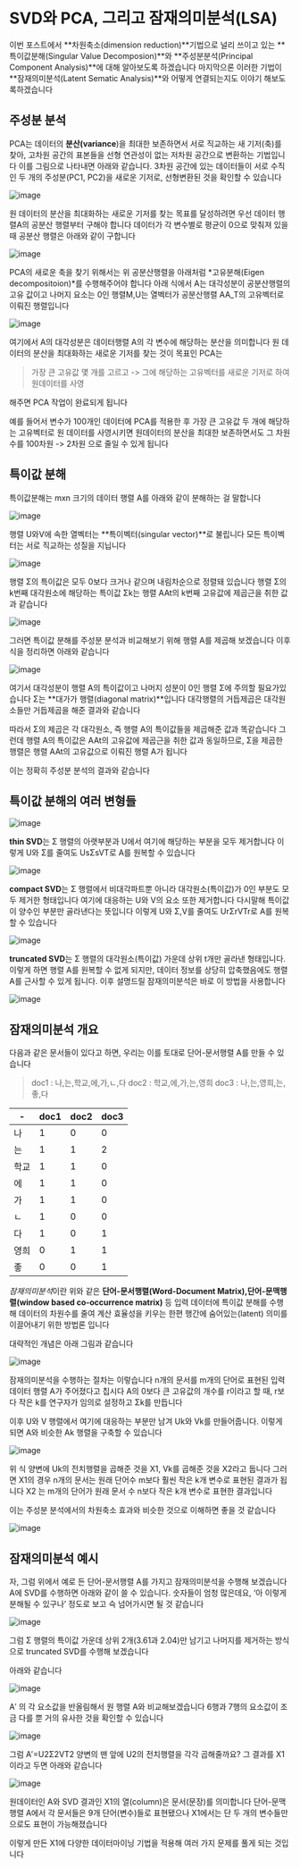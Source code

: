 # SVD와 PCA, 그리고 잠재의미분석(LSA)

이번 포스트에서 **차원축소(dimension reduction)**기법으로 널리 쓰이고 있는 **특이값분해(Singular Value Decomposion)**와 **주성분분석(Principal Component Analysis)**에 대해 알아보도록 하겠습니다 마지막으론 이러한 기법이 **잠재의미분석(Latent Sematic Analysis)**와 어떻게 연결되는지도 이야기 해보도록하겠습니다 

## 주성분 분석

PCA는 데이터의 **분산(variance**)을 최대한 보존하면서 서로 직교하는 새 기저(축)를 찾아, 고차원 공간의 표본들을 선형 연관성이 없는 저차원 공간으로 변환하는 기법입니다
이를 그림으로 나타내면 아래와 같습니다. 3차원 공간에 있는 데이터들이 서로 수직인 두 개의 주성분(PC1, PC2)을 새로운 기저로, 선형변환된 것을 확인할 수 있습니다

![image](https://user-images.githubusercontent.com/80239748/159473710-37620ae8-f180-4144-901c-2423cd9ed424.png)

원 데이터의 분산을 최대화하는 새로운 기저를 찾는 목표를 달성하려면 우선 데이터 행렬A의 공분산 행렬부터 구해야 합니다 데이터가 각 변수별로 평균이 0으로 맞춰져 있을 때 공분산 행렬은 아래와 같이 구합니다 

![image](https://user-images.githubusercontent.com/80239748/159474046-b861e2ae-7478-440d-9e2e-3de7475dc852.png)

PCA의 새로운 축을 찾기 위해서는 위 공분산행렬을 아래처럼 *고유분해(Eigen decompositoion)*를 수행해주어야 합니다 아래 식에서 A는 대각성분이 공분산행렬의 고유 값이고 나머지 요소는 0인 행렬M,U는 열벡터가 공분산행렬 AA_T의 고유벡터로 이뤄진 행렬입니다 

![image](https://user-images.githubusercontent.com/80239748/159474586-de190fbd-50cc-4de1-9e34-4acfa442a37e.png)

여기에서 A의 대각성분은 데이터행렬 A의 각 변수에 해당하는 분산을 의미합니다 원 데이터의 분산을 최대화하는 새로운 기저를 찾는 것이 목표인 PCA는 

> 가장 큰 고유값 몇 개를 고르고 -> 그에 해당하는 고유벡터를 새로운 기저로 하여 원데이터를 사영

해주면 PCA 작업이 완료되게 됩니다 

예를 들어서 변수가 100개인 데이터에 PCA를 적용한 후 가장 큰 고유값 두 개에 해당하는 고유벡터로 원 데이터를 사영시키면 원데이터의 분산을 최대한 보존하면서도 그 차원수를 100차원 -> 2차원 으로 줄일 수 있게 됩니다 

## 특이값 분해

특이값분해는 mxn 크기의 데이터 행렬 A를 아래와 같이 분해하는 걸 말합니다 

![image](https://user-images.githubusercontent.com/80239748/159661231-433f2dd1-8f9a-48c9-bf0a-87f75a6dc609.png)

행렬 U와V에 속한 열벡터는 **특이벡터(singular vector)**로 불립니다 모든 특이벡터는 서로 직교하는 성질을 지닙니다 

![image](https://user-images.githubusercontent.com/80239748/159661513-0fc4bf12-b9eb-4f89-b0ae-e079dec939e3.png)

행렬 Σ의 특이값은 모두 0보다 크거나 같으며 내림차순으로 정렬돼 있습니다 행렬 Σ의 k번째 대각원소에 해당하는 특이값 Σk는 행렬 AAt의 k번째 고유값에 제곱근을 취한 값과 같습니다 

![image](https://user-images.githubusercontent.com/80239748/159664217-1c66b028-e6d4-403f-aaa5-21e0fee307e9.png)

그러면 특이값 분해를 주성분 분석과 비교해보기 위해 행렬 A를 제곱해 보겠습니다 이후 식을 정리하면 아래와 같습니다 

![image](https://user-images.githubusercontent.com/80239748/159664386-6399e428-9cf1-4927-8ed4-ef9e48ffaa23.png)

여기서 대각성분이 행렬 A의 특이값이고 나머지 성분이 0인 행렬 Σ에 주의할 필요가있습니다 
Σ는 **대가가 행렬(diagonal matrix)**입니다 대각행렬의 거듭제곱은 대각원소들만 거듭제곱을 해준 결과와 같습니다 

따라서  Σ의 제곱은 각 대각원소, 즉 행렬 A의 특이값들을 제곱해준 값과 똑같습니다 그런데 행렬 A의 특이값은 AAt의 고유값에 제곱근을 취한 값과 동일하므로, Σ을 제곱한 행렬은 행렬 AAt의 고유값으로 이뤄진 행렬 A가 됩니다 

이는 정확히 주성분 분석의 결과와 같습니다 

## 특이값 분해의 여러 변형들 

![image](https://user-images.githubusercontent.com/80239748/159909729-2bb3b06d-dd0f-4901-ba1f-4a611b21fdb4.png)

**thin SVD**는 Σ 행렬의 아랫부분과 U에서 여기에 해당하는 부분을 모두 제거합니다 
이렇게 U와 Σ를 줄여도  UsΣsVT로 A를 원복할 수 있습니다 

![image](https://user-images.githubusercontent.com/80239748/160134742-0a11b9ee-56f8-4d27-aad1-e96d4b323317.png)

**compact SVD**는 Σ 행렬에서 비대각파트뿐 아니라 대각원소(특이값)가 0인 부분도 모두 제거한 형태입니다 여기에 대응하는 U와 V의 요소 또한 제거합니다 다시말해 특이값이 양수인 부분만 골라낸다는 뜻입니다 이렇게 U와 Σ,V를 줄여도 UrΣrVTr로 A를 원복할 수 있습니다


![image](https://user-images.githubusercontent.com/80239748/160135102-433ea8b2-9912-45df-a664-928d91ffa961.png)

**truncated SVD**는 Σ 행렬의 대각원소(특이값) 가운데 상위 t개만 골라낸 형태입니다. 이렇게 하면 행렬 A를 원복할 수 없게 되지만, 데이터 정보를 상당히 압축했음에도 행렬 A를 근사할 수 있게 됩니다. 이후 설명드릴 잠재의미분석은 바로 이 방법을 사용합니다

![image](https://user-images.githubusercontent.com/80239748/160135173-e79dc692-bdcd-4f7e-b006-984a142d0050.png)

## 잠재의미분석 개요

다음과 같은 문서들이 있다고 하면, 우리는 이를 토대로 단어-문서행렬 A를 만들 수 있습니다

> doc1 : 나,는,학교,에,가,ㄴ,다
> doc2 : 학교,에,가,는,영희
> doc3 : 나,는,영희,는,좋,다

|-|doc1|doc2|doc3|
|-----|-------|------|------|
|나|1|0|0|
|는|1|1|2|
|학교|1|1|0|
|에|1|1|0|
|가|1|1|0|
|ㄴ|1|0|0|
|다|1|0|1|
|영희|0|1|1|
|좋|0|0|1|

*잠재의미분석*이란 위와 같은 **단어-문서행렬(Word-Document Matrix),단어-문맥행렬(window based co-occurrence matrix)** 등 입력 데이터에 특이값 분해를 수행해 데이터의 차원수를 줄여 계산 효율성을 키우는 한편 행간에 숨어있는(latent) 의미를 이끌어내기 위한 방법론 입니다 

대략적인 개념은 아래 그림과 같습니다 

![image](https://user-images.githubusercontent.com/80239748/160136299-7350b642-1c64-41fc-9c77-e6ab0621f021.png)

잠재의미분석을 수행하는 절차는 이렇습니다 n개의 문서를 m개의 단어로 표현된 입력데이터 행렬 A가 주어졌다고 칩시다 A의 0보다 큰 고유값의 개수를 r이라고 할 때, r보다 작은 k를 연구자가 임의로 설정하고 Σk를 만듭니다 

이후 U와 V 행렬에서 여기에 대응하는 부분만 남겨 Uk와 Vk를 만들어줍니다. 이렇게 되면 A와 비슷한 Ak 행렬을 구축할 수 있습니다

![image](https://user-images.githubusercontent.com/80239748/160242385-5deade97-b439-4aa4-acfe-aace6f5b206f.png)

위 식 양변에 Uk의 전치행렬을 곱해준 것을 X1, Vk를 곱해준 것을 X2라고 둡니다 그러면 X1의 경우 n개의 문서는 원래 단어수 m보다 훨씬 작은 k개 변수로 표현된 결과가 됩니다 
X2 는 m개의 단어가 원래 문서 수 n보다 작은 k개 변수로 표현한 결과입니다

이는 주성분 분석에서의 차원축소 효과와 비슷한 것으로 이해하면 좋을 것 같습니다

![image](https://user-images.githubusercontent.com/80239748/160242397-a696c838-66ef-4933-8b94-fe2d0e65b718.png)

## 잠재의미분석 예시

자, 그럼 위에서 예로 든 단어-문서행렬 A를 가지고 잠재의미분석을 수행해 보겠습니다
A에 SVD를 수행하면 아래와 같이 쓸 수 있습니다. 숫자들이 엄청 많은데요, ‘아 이렇게 분해될 수 있구나’ 정도로 보고 슥 넘어가시면 될 것 같습니다

![image](https://user-images.githubusercontent.com/80239748/160277928-ca20a186-8347-4e18-bb6e-42ccdaeb70c4.png)

그럼 Σ 행렬의 특이값 가운데 상위 2개(3.61과 2.04)만 남기고 나머지를 제거하는 방식으로 truncated SVD를 수행해 보겠습니다

아래와 같습니다 

![image](https://user-images.githubusercontent.com/80239748/160277945-3c2defcf-d271-4508-985f-3cc79ba69ee7.png)

A′ 의 각 요소값을 반올림해서 원 행렬 A와 비교해보겠습니다 6행과 7행의 요소값이 조금 다를 뿐 거의 유사한 것을 확인할 수 있습니다

![image](https://user-images.githubusercontent.com/80239748/160277955-2fe149fa-78a0-4f47-a933-39d47fe8db84.png)

그럼 A′=U2Σ2VT2 양변의 맨 앞에 U2의 전치행렬을 각각 곱해줄까요? 그 결과를 X1이라고 두면 아래와 같습니다

![image](https://user-images.githubusercontent.com/80239748/160277968-68258a74-d241-4e4e-9577-4196d366d95a.png)

원데이터인 A와 SVD 결과인 X1의 열(column)은 문서(문장)를 의미합니다 단어-문맥행렬 A에서 각 문서들은 9개 단어(변수)들로 표현됐으나 X1에서는 단 두 개의 변수들만으로도 표현이 가능해졌습니다

이렇게 만든 X1에 다양한 데이터마이닝 기법을 적용해 여러 가지 문제를 풀게 되는 것입니다